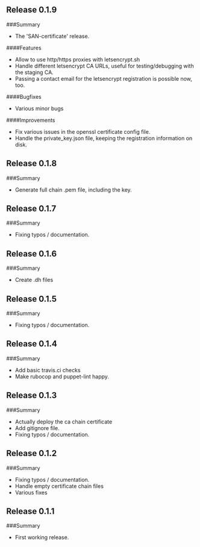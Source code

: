 ## Release 0.1.9
###Summary

- The 'SAN-certificate' release.

####Features

- Allow to use http/https proxies with letsencrypt.sh
- Handle different letsencrypt CA URLs, useful for testing/debugging with
  the staging CA.
- Passing a contact email for the letsencrypt registration is possible now,
  too.

####Bugfixes
- Various minor bugs

####Improvements
- Fix various issues in the openssl certificate config file.
- Handle the private\_key.json file, keeping the registration
  information on disk.


## Release 0.1.8
###Summary

- Generate full chain .pem file, including the key.

## Release 0.1.7
###Summary

- Fixing typos / documentation.

## Release 0.1.6
###Summary

- Create .dh files

## Release 0.1.5
###Summary

- Fixing typos / documentation.

## Release 0.1.4
###Summary

- Add basic travis.ci checks
- Make rubocop and puppet-lint happy.

## Release 0.1.3
###Summary

- Actually deploy the ca chain certificate
- Add gitignore file.
- Fixing typos / documentation.

## Release 0.1.2
###Summary

- Fixing typos / documentation.
- Handle empty certificate chain files
- Various fixes

## Release 0.1.1
###Summary

- First working release.

<!--
## Release <version>
###Summary


####Features

####Bugfixes

####Improvements
-->

